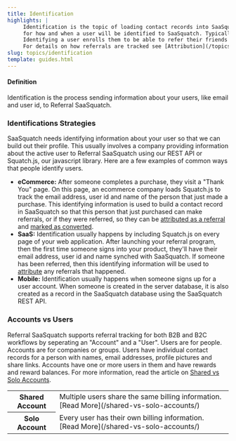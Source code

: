 ```yaml
---
title: Identification
highlights: |
     Identification is the topic of loading contact records into SaaSquatch from other systems. To implement a referral program you need to develop a strategy
     for how and when a user will be identified to SaaSquatch. Typically this happens whenever a user logs in to your website or service, or makes a purchase.
     Identifying a user enrolls them to be able to refer their friends and tracks if they have been referred.
     For details on how referrals are tracked see [Attribution](/topics/attribution/) and [Conversion](/topics/conversion/).
slug: topics/identification
template: guides.html
---
```



<div class="bs-callout bs-callout-default">
  <h4>Definition</h4>
  Identification is the process sending information about your users, like email and user id, to Referral SaaSquatch.
</div>


### Identifications Strategies

SaaSquatch needs identifying information about your user so that we can build out their profile. This usually involves a company providing information about the active user to Referral SaaSquatch using our REST API or Squatch.js, our javascript library. Here are a few examples of common ways that people identify users.

 - **eCommerce:** After someone completes a purchase, they visit a "Thank You" page. On this page, an ecommerce company loads Squatch.js to track the email address, user id and name of the person that just made a purchase. This identifying information is used to build a contact record in SaaSquatch so that this person that just purchased can make referrals, or if they were referred, so they can be [attributed as a referral](/topics/attribution) and [marked as converted](/topics/conversion).
 - **SaaS:** Identification usually happens by including Squatch.js on every page of your web application. After launching your referral program, then the first time someone signs into your product, they'll have their email address, user id and name synched with SaaSquatch. If someone has been referred, then this identifying information will be used to [attribute](/topics/attribution) any referrals that happened.
 - **Mobile:** Identification usually happens when someone signs up for a user account. When someone is created in the server database, it is also created as a record in the SaaSquatch database using the SaaSquatch REST API.


### Accounts vs Users

Referral SaaSquatch supports referral tracking for both B2B and B2C workflows by seperating an "Account" and a "User".
Users are for people. Accounts are for companies or groups. Users have individual contact records for a person with names, email addresses, profile pictures and share links. Accounts have 
one or more users in them and have rewards and reward balances. For more information, read the article on [Shared vs Solo Accounts](/shared-vs-solo-accounts/).

<table class="table">
<tbody><tr>
<th>
    <strong>Shared</strong> Account
</th>
<td>
    <i class="fa fa-users"></i> Multiple users share the same billing information. [Read More](/shared-vs-solo-accounts/)
</td>
</tr>
<tr>
<th>
    <strong>Solo</strong> Account
</th>
<td>
    <i class="fa fa-user"></i> Every user has their own billing information. [Read More](/shared-vs-solo-accounts/)
</td>
</tr>
</tbody></table>
